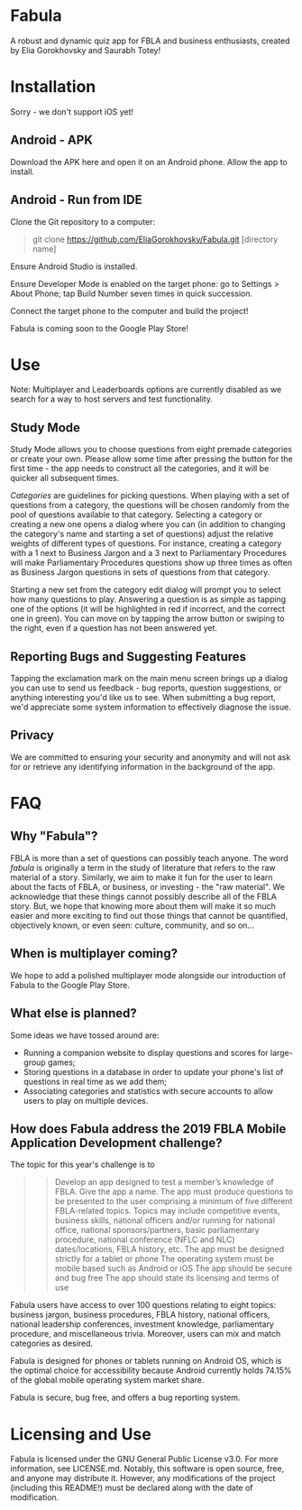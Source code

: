 # Fabula
A robust and dynamic quiz app for FBLA and business enthusiasts, created by Elia Gorokhovsky and Saurabh Totey!

# Installation
Sorry - we don't support iOS yet!

## Android - APK

Download the APK here and open it on an Android phone. Allow the app to install.

## Android - Run from IDE

Clone the Git repository to a computer: 
> git clone https://github.com/EliaGorokhovsky/Fabula.git [directory name]

Ensure Android Studio is installed.

Ensure Developer Mode is enabled on the target phone: go to Settings > About Phone; tap Build Number seven times in quick succession.

Connect the target phone to the computer and build the project! 


Fabula is coming soon to the Google Play Store!

# Use

Note: Multiplayer and Leaderboards options are currently disabled as we search for a way to host servers and test functionality.

## Study Mode

Study Mode allows you to choose questions from eight premade categories or create your own. Please allow some time after pressing the button for the first time - the app needs to construct all the categories, and it will be quicker all subsequent times.

*Categories* are guidelines for picking questions. When playing with a set of questions from a category, the questions will be chosen randomly from the pool of questions available to that category. Selecting a category or creating a new one opens a dialog where you can (in addition to changing the category's name and starting a set of questions) adjust the relative weights of different types of questions. For instance, creating a category with a 1 next to Business Jargon and a 3 next to Parliamentary Procedures will make Parliamentary Procedures questions show up three times as often as Business Jargon questions in sets of questions from that category. 

Starting a new set from the category edit dialog will prompt you to select how many questions to play. Answering a question is as simple as tapping one of the options (it will be highlighted in red if incorrect, and the correct one in green). You can move on by tapping the arrow button or swiping to the right, even if a question has not been answered yet. 

## Reporting Bugs and Suggesting Features

Tapping the exclamation mark on the main menu screen brings up a dialog you can use to send us feedback - bug reports, question suggestions, or anything interesting you'd like us to see. When submitting a bug report, we'd appreciate some system information to effectively diagnose the issue.

## Privacy

We are committed to ensuring your security and anonymity and will not ask for or retrieve any identifying information in the background of the app.

# FAQ

## Why "Fabula"?

FBLA is more than a set of questions can possibly teach anyone. The word _fabula_ is originally a term in the study of literature that refers to the raw material of a story. Similarly, we aim to make it fun for the user to learn about the facts of FBLA, or business, or investing - the "raw material". We acknowledge that these things cannot possibly describe all of the FBLA story. But, we hope that knowing more about them will make it so much easier and more exciting to find out those things that cannot be quantified, objectively known, or even seen: culture, community, and so on...

## When is multiplayer coming?

We hope to add a polished multiplayer mode alongside our introduction of Fabula to the Google Play Store. 

## What else is planned?

Some ideas we have tossed around are:
* Running a companion website to display questions and scores for large-group games;
* Storing questions in a database in order to update your phone's list of questions in real time as we add them;
* Associating categories and statistics with secure accounts to allow users to play on multiple devices.

## How does Fabula address the 2019 FBLA Mobile Application Development challenge?

The topic for this year's challenge is to 

> > Develop an app designed to test a member’s knowledge of FBLA.  Give the app a name.  The app must produce questions to be presented to the user comprising a minimum of five different FBLA-related topics. Topics may include competitive events, business skills, national officers and/or running for national office, national sponsors/partners, basic parliamentary procedure, national conference (NFLC and NLC) dates/locations, FBLA history, etc.
The app must be designed strictly for a tablet or phone
The operating system must be mobile based such as Android or iOS
The app should be secure and bug free
The app should state its licensing and terms of use

Fabula users have access to over 100 questions relating to eight topics: business jargon, business procedures, FBLA history, national officers, national leadership conferences, investment knowledge, parliamentary procedure, and miscellaneous trivia. Moreover, users can mix and match categories as desired.

Fabula is designed for phones or tablets running on Android OS, which is the optimal choice for accessibility because Android currently holds 74.15% of the global mobile operating system market share.

Fabula is secure, bug free, and offers a bug reporting system.

# Licensing and Use

Fabula is licensed under the GNU General Public License v3.0. For more information, see LICENSE.md. Notably, this software is open source, free, and anyone may distribute it. However, any modifications of the project (including this README!) must be declared along with the date of modification.
